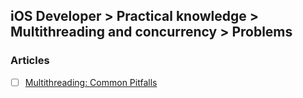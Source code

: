 ## iOS Developer > Practical knowledge > Multithreading and concurrency > Problems

### Articles
- [ ] [Multithreading: Common Pitfalls](https://austingwalters.com/multithreading-common-pitfalls/)


